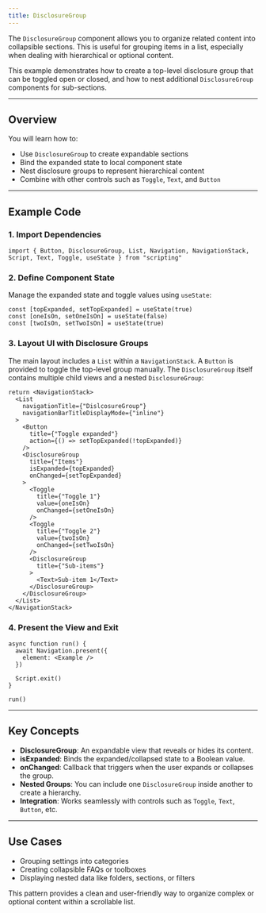 ```yaml
---
title: DisclosureGroup
---
```

The `DisclosureGroup` component allows you to organize related content into collapsible sections. This is useful for grouping items in a list, especially when dealing with hierarchical or optional content.

This example demonstrates how to create a top-level disclosure group that can be toggled open or closed, and how to nest additional `DisclosureGroup` components for sub-sections.

---

## Overview

You will learn how to:

* Use `DisclosureGroup` to create expandable sections
* Bind the expanded state to local component state
* Nest disclosure groups to represent hierarchical content
* Combine with other controls such as `Toggle`, `Text`, and `Button`

---

## Example Code

### 1. Import Dependencies

```tsx
import { Button, DisclosureGroup, List, Navigation, NavigationStack, Script, Text, Toggle, useState } from "scripting"
```

### 2. Define Component State

Manage the expanded state and toggle values using `useState`:

```tsx
const [topExpanded, setTopExpanded] = useState(true)
const [oneIsOn, setOneIsOn] = useState(false)
const [twoIsOn, setTwoIsOn] = useState(true)
```

### 3. Layout UI with Disclosure Groups

The main layout includes a `List` within a `NavigationStack`. A `Button` is provided to toggle the top-level group manually. The `DisclosureGroup` itself contains multiple child views and a nested `DisclosureGroup`:

```tsx
return <NavigationStack>
  <List
    navigationTitle={"DislcosureGroup"}
    navigationBarTitleDisplayMode={"inline"}
  >
    <Button
      title={"Toggle expanded"}
      action={() => setTopExpanded(!topExpanded)}
    />
    <DisclosureGroup
      title={"Items"}
      isExpanded={topExpanded}
      onChanged={setTopExpanded}
    >
      <Toggle
        title={"Toggle 1"}
        value={oneIsOn}
        onChanged={setOneIsOn}
      />
      <Toggle
        title={"Toggle 2"}
        value={twoIsOn}
        onChanged={setTwoIsOn}
      />
      <DisclosureGroup
        title={"Sub-items"}
      >
        <Text>Sub-item 1</Text>
      </DisclosureGroup>
    </DisclosureGroup>
  </List>
</NavigationStack>
```

### 4. Present the View and Exit

```tsx
async function run() {
  await Navigation.present({
    element: <Example />
  })

  Script.exit()
}

run()
```

---

## Key Concepts

* **DisclosureGroup**: An expandable view that reveals or hides its content.
* **isExpanded**: Binds the expanded/collapsed state to a Boolean value.
* **onChanged**: Callback that triggers when the user expands or collapses the group.
* **Nested Groups**: You can include one `DisclosureGroup` inside another to create a hierarchy.
* **Integration**: Works seamlessly with controls such as `Toggle`, `Text`, `Button`, etc.

---

## Use Cases

* Grouping settings into categories
* Creating collapsible FAQs or toolboxes
* Displaying nested data like folders, sections, or filters

This pattern provides a clean and user-friendly way to organize complex or optional content within a scrollable list.

